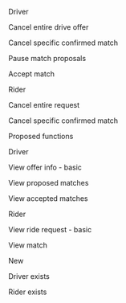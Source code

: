 
Driver

Cancel entire drive offer

Cancel specific confirmed match

Pause match proposals

Accept match


Rider

Cancel entire request

Cancel specific confirmed match


Proposed functions

Driver

View offer info - basic

View proposed matches

View accepted matches


Rider

View ride request - basic

View match



New 

Driver exists

Rider exists




